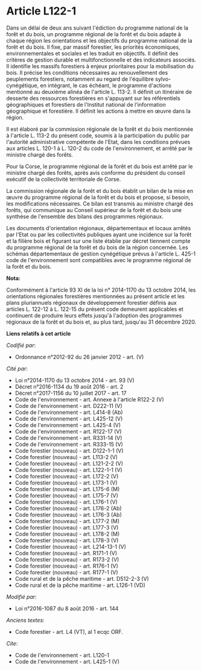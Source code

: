 # Article L122-1

Dans un délai de deux ans suivant l'édiction du programme national de la forêt et du bois, un programme régional de la forêt
et du bois adapte à chaque région les orientations et les objectifs du programme national de la forêt et du bois. Il fixe,
par massif forestier, les priorités économiques, environnementales et sociales et les traduit en objectifs. Il définit des
critères de gestion durable et multifonctionnelle et des indicateurs associés. Il identifie les massifs forestiers à enjeux
prioritaires pour la mobilisation du bois. Il précise les conditions nécessaires au renouvellement des peuplements
forestiers, notamment au regard de l'équilibre sylvo-cynégétique, en intégrant, le cas échéant, le programme d'actions
mentionné au deuxième alinéa de l'article L. 113-2. Il définit un itinéraire de desserte des ressources forestières en
s'appuyant sur les référentiels géographiques et forestiers de l'Institut national de l'information géographique et
forestière. Il définit les actions à mettre en œuvre dans la région. 

Il est élaboré par la commission régionale de la forêt et du bois mentionnée à l'article L. 113-2 du présent code, soumis à
la participation du public par l'autorité administrative compétente de l'Etat, dans les conditions prévues aux articles L.
120-1 à L. 120-2 du code de l'environnement, et arrêté par le ministre chargé des forêts. 

Pour la Corse, le programme régional de la forêt et du bois est arrêté par le ministre chargé des forêts, après avis conforme
du président du conseil exécutif de la collectivité territoriale de Corse. 

La commission régionale de la forêt et du bois établit un bilan de la mise en œuvre du programme régional de la forêt et du
bois et propose, si besoin, les modifications nécessaires. Ce bilan est transmis au ministre chargé des forêts, qui
communique au Conseil supérieur de la forêt et du bois une synthèse de l'ensemble des bilans des programmes régionaux. 

Les documents d'orientation régionaux, départementaux et locaux arrêtés par l'Etat ou par les collectivités publiques ayant
une incidence sur la forêt et la filière bois et figurant sur une liste établie par décret tiennent compte du programme
régional de la forêt et du bois de la région concernée. Les schémas départementaux de gestion cynégétique prévus à l'article
L. 425-1 code de l'environnement sont compatibles avec le programme régional de la forêt et du bois.

**Nota:**

Conformément à l'article 93 XI de la loi n° 2014-1170 du 13 octobre 2014, les orientations régionales forestières mentionnées
au présent article et les plans pluriannuels régionaux de développement forestier définis aux articles L. 122-12 à L. 122-15
du présent code demeurent applicables et continuent de produire leurs effets jusqu'à l'adoption des programmes régionaux de
la forêt et du bois et, au plus tard, jusqu'au 31 décembre 2020.

**Liens relatifs à cet article**

_Codifié par_:

  - Ordonnance n°2012-92 du 26 janvier 2012 - art. (V)

_Cité par_:

  - Loi n°2014-1170 du 13 octobre 2014 - art. 93 (V)
  - Décret n°2016-1134 du 19 août 2016 - art. 2
  - Décret n°2017-1156 du 10 juillet 2017 - art. 17
  - Code de l'environnement - art. Annexe à l'article R122-2 (V)
  - Code de l'environnement - art. D222-11 (V)
  - Code de l'environnement - art. L414-8 (Ab)
  - Code de l'environnement - art. L425-12 (V)
  - Code de l'environnement - art. L425-4 (V)
  - Code de l'environnement - art. R122-17 (V)
  - Code de l'environnement - art. R331-14 (V)
  - Code de l'environnement - art. R333-15 (V)
  - Code forestier (nouveau) - art. D122-1-1 (V)
  - Code forestier (nouveau) - art. L113-2 (V)
  - Code forestier (nouveau) - art. L121-2-2 (V)
  - Code forestier (nouveau) - art. L122-1-1 (V)
  - Code forestier (nouveau) - art. L172-2 (V)
  - Code forestier (nouveau) - art. L173-1 (V)
  - Code forestier (nouveau) - art. L175-6 (M)
  - Code forestier (nouveau) - art. L175-7 (V)
  - Code forestier (nouveau) - art. L176-1 (V)
  - Code forestier (nouveau) - art. L176-2 (Ab)
  - Code forestier (nouveau) - art. L176-3 (Ab)
  - Code forestier (nouveau) - art. L177-2 (M)
  - Code forestier (nouveau) - art. L177-3 (V)
  - Code forestier (nouveau) - art. L178-2 (M)
  - Code forestier (nouveau) - art. L178-3 (V)
  - Code forestier (nouveau) - art. L214-13-1 (V)
  - Code forestier (nouveau) - art. R171-1 (V)
  - Code forestier (nouveau) - art. R173-2 (V)
  - Code forestier (nouveau) - art. R176-1 (V)
  - Code forestier (nouveau) - art. R177-1 (V)
  - Code rural et de la pêche maritime - art. D512-2-3 (V)
  - Code rural et de la pêche maritime - art. L126-1 (VD)

_Modifié par_:

  - Loi n°2016-1087 du 8 août 2016 - art. 144

_Anciens textes_:

  - Code forestier - art. L4 (VT), al 1 ecqc ORF.

_Cite_:

  - Code de l'environnement - art. L120-1
  - Code de l'environnement - art. L425-1 (V)
